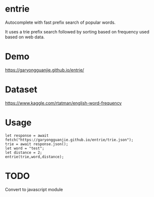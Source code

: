 # entrie
Autocomplete with fast prefix search of popular words.

It uses a trie prefix search followed by sorting based on frequency used based on web data.

# Demo
https://garyongguanjie.github.io/entrie/

# Dataset
https://www.kaggle.com/rtatman/english-word-frequency

# Usage
```
let response = await fetch("https://garyongguanjie.github.io/entrie/trie.json");
trie = await response.json();
let word = "test";
let distance = 2;
entrie(trie,word,distance);
```
# TODO 
Convert to javascript module